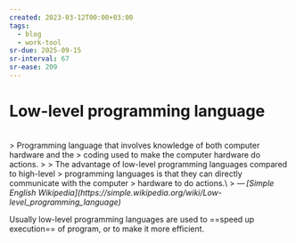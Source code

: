 ```yaml
---
created: 2023-03-12T00:00+03:00
tags:
  - blog
  - work-tool
sr-due: 2025-09-15
sr-interval: 67
sr-ease: 209
---
```


# Low-level programming language

<br class="f">
> Programming language that involves knowledge of both computer hardware and the
> coding used to make the computer hardware do actions.
>
> The advantage of low-level programming languages compared to high-level
> programming languages is that they can directly communicate with the computer
> hardware to do actions.\
> — <cite>[Simple English Wikipedia](https://simple.wikipedia.org/wiki/Low-level_programming_language)</cite>

Usually low-level programming languages are used to ==speed up execution== of program, or to make it more efficient.
